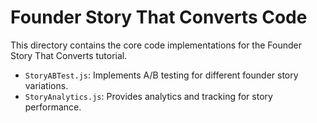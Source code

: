 # Founder Story That Converts Code

This directory contains the core code implementations for the Founder Story That Converts tutorial.

- `StoryABTest.js`: Implements A/B testing for different founder story variations.
- `StoryAnalytics.js`: Provides analytics and tracking for story performance.
